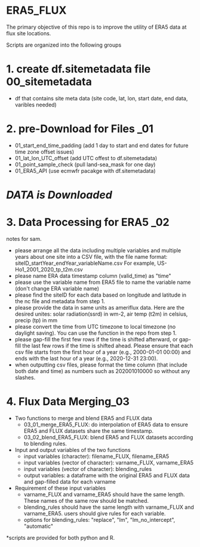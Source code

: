 # ERA5_FLUX

The primary objective of this repo is to improve the utility of ERA5 data at flux site locations. 

Scripts are organized into the following groups
# 1. create df.sitemetadata file 00_sitemetadata
- df that contains site meta data (site code, lat, lon, start date, end data, varibles needed)
# 2. pre-Download for Files _01
- 01_start_end_time_padding (add 1 day to start and end dates for future time zone offset issues)
- 01_lat_lon_UTC_offset (add UTC offest to df.sitemetadata)
- 01_point_sample_check (pull land-sea_mask for one day)
- 01_ERA5_API (use ecmwfr pacakge with df.sitemetadata)
  
# ***DATA is Downloaded***

# 3. Data Processing for ERA5 _02
 notes for sam. 
- please arrange all the data including multiple variables and multiple years about one site into a CSV file, with the file name format: siteID_startYear_endYear_variableName.csv For example, US-Ho1_2001_2020_tp_t2m.csv
- please name ERA data timestamp column (valid_time) as "time"
- please use the variable name from ERA5 file to name the variable name (don't change ERA variable name)
- please find the siteID for each data based on longitude and latitude in the nc file and metadata from step 1. 
- please provide the data in same units as ameriflux data. Here are the desired unites: solar radiation(ssrd) in wm-2, air temp (t2m) in celsius, precip (tp) in mm
- please convert the time from UTC timezone to local timezone (no daylight saving). You can use the function in the repo from step 1. 
- please gap-fill the first few rows if the time is shifted afterward, or gap-fill the last few rows if the time is shifted ahead. Please ensure that each csv file starts from the first hour of a year (e.g., 2000-01-01 00:00) and ends with the last hour of a year (e.g., 2020-12-31 23:00). 
- when outputting csv files, please format the time column (that include both date and time) as numbers such as 202001010000  so without any slashes. 

# 4. Flux Data Merging_03
- Two functions to merge and blend ERA5 and FLUX data
  - 03_01_merge_ERA5_FLUX: do interpolation of ERA5 data to ensure ERA5 and FLUX datasets share the same timestamp.  
  - 03_02_blend_ERA5_FLUX: blend ERA5 and FLUX datasets according to blending rules.
- Input and output variables of the two functions
  - input variables (character): filename_FLUX, filename_ERA5
  - input variables (vector of character): varname_FLUX, varname_ERA5
  - input variables (vector of character): blending_rules
  - output variables: a dataframe with the original ERA5 and FLUX data and gap-filled data for each varname
- Requirement of these input variables
  - varname_FLUX and varname_ERA5 should have the same length. These names of the same row should be matched.
  - blending_rules should have the same length with varname_FLUX and varname_ERA5. users should give rules for each variable.
  - options for blending_rules: "replace", "lm", "lm_no_intercept", "automatic"

*scripts are provided for both python and R.
